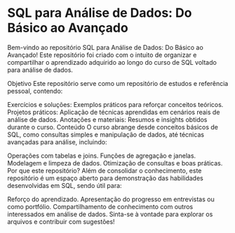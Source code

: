 # SQL para Análise de Dados: Do Básico ao Avançado
Bem-vindo ao repositório SQL para Análise de Dados: Do Básico ao Avançado! Este repositório foi criado com o intuito de organizar e compartilhar o aprendizado adquirido ao longo do curso de SQL voltado para análise de dados.

Objetivo
Este repositório serve como um repositório de estudos e referência pessoal, contendo:

Exercícios e soluções: Exemplos práticos para reforçar conceitos teóricos.
Projetos práticos: Aplicação de técnicas aprendidas em cenários reais de análise de dados.
Anotações e materiais: Resumos e insights obtidos durante o curso.
Conteúdo
O curso abrange desde conceitos básicos de SQL, como consultas simples e manipulação de dados, até técnicas avançadas para análise, incluindo:

Operações com tabelas e joins.
Funções de agregação e janelas.
Modelagem e limpeza de dados.
Otimização de consultas e boas práticas.
Por que este repositório?
Além de consolidar o conhecimento, este repositório é um espaço aberto para demonstração das habilidades desenvolvidas em SQL, sendo útil para:

Reforço do aprendizado.
Apresentação do progresso em entrevistas ou como portfólio.
Compartilhamento de conhecimento com outros interessados em análise de dados.
Sinta-se à vontade para explorar os arquivos e contribuir com sugestões!


